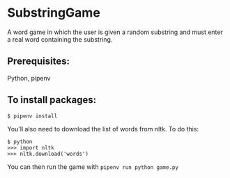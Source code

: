 # SubstringGame
A word game in which the user is given a random substring and must enter
a real word containing the substring.

## Prerequisites:
Python, pipenv

## To install packages:
`$ pipenv install`

You'll also need to download the list of words from nltk. To do this:
```
$ python
>>> import nltk
>>> nltk.download('words')
```

You can then run the game with 
`pipenv run python game.py`


